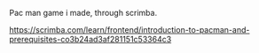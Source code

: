 Pac man game i made, through scrimba.

https://scrimba.com/learn/frontend/introduction-to-pacman-and-prerequisites-co3b24ad3af281151c53364c3
